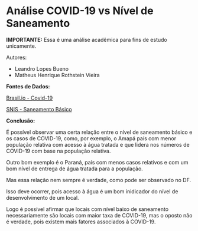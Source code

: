 # Análise COVID-19 vs Nível de Saneamento

**IMPORTANTE:** Essa é uma análise acadêmica para fins de estudo unicamente.

Autores:

- Leandro Lopes Bueno
- Matheus Henrique Rothstein Vieira

**Fontes de Dados:**

[Brasil.io - Covid-19](https://brasil.io/api/dataset/covid19/caso/data)

[SNIS - Saneamento Básico](http://www.snis.gov.br/diagnostico-anual-agua-e-esgotos/diagnostico-dos-servicos-de-agua-e-esgotos-2018)

**Conclusão:**

É possível observar uma certa relação entre o nível de saneamento básico e os casos de COVID-19, como, por exemplo, o Amapá país com menor população relativa com acesso à água tratada e que lidera nos números de COVID-19 com base na população relativa.

Outro bom exemplo é o Paraná, país com menos casos relativos e com um bom nível de entrega de água tratada para a população.

Mas essa relação nem sempre é verdade, como pode ser observado no DF.

Isso deve ocorrer, pois acesso à água  é um bom inidicador do nível de desenvolvimento de um local.

Logo é possível afirmar que locais com nível baixo de saneamento necessariamente são locais com maior taxa de COVID-19, mas o oposto não é verdade, pois existem mais fatores associados à COVID-19.
